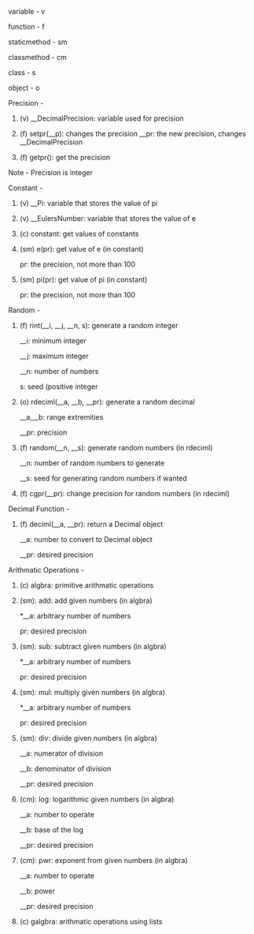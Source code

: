 variable - v


function - f


staticmethod - sm


classmethod - cm


class - s


object - o


Precision -

1. (v) __DecimalPrecision: variable used for precision


2. (f) setpr(__p): changes the precision
			__pr: the new precision, changes __DecimalPrecision


3. (f) getpr(): get the precision


Note - Precision is integer


Constant - 


1. (v) __Pi: variable that stores the value of pi


2. (v) __EulersNumber: variable that stores the value of e


3. (c) constant: get values of constants


4. (sm) e(pr): get value of e (in constant)

   pr: the precision, not more than 100


5. (sm) pi(pr): get value of pi (in constant)

   pr: the precision, not more than 100


Random -


1. (f) rint(__i, __j, __n, s): generate a random integer
	
   __i: minimum integer
	
   __j: maximum integer
	
   __n: number of numbers
	
   s: seed (positive integer


2. (o) rdeciml(__a, __b, __pr): generate a random decimal
	
   __a,__b: range extremities
	
   __pr: precision


3. (f) random(__n, __s): generate random numbers (in rdeciml)
	
   __n: number of random numbers to generate
	
   __s: seed for generating random numbers if wanted


4. (f) cgpr(__pr): change precision for random numbers (in rdeciml) 
			

Decimal Function -


1. (f) deciml(__a, __pr): return a Decimal object

   __a: number to convert to Decimal object
	
   __pr: desired precision


Arithmatic Operations -


1. (c) algbra: primitive arithmatic operations


2. (sm): add: add given numbers (in algbra)

   *__a: arbitrary number of numbers
	
   pr: desired precision


3. (sm): sub: subtract given numbers (in algbra)

   *__a: arbitrary number of numbers
	
   pr: desired precision


4. (sm): mul: multiply given numbers (in algbra)

   *__a: arbitrary number of numbers
	
   pr: desired precision


5. (sm): div: divide given numbers (in algbra)

   __a: numerator of division
	
   __b: denominator of division
	
   __pr: desired precision


6. (cm): log: logarithmic given numbers (in algbra)

   __a: number to operate
	
   __b: base of the log
	
   __pr: desired precision


7. (cm): pwr: exponent from given numbers (in algbra)

   __a: number to operate
	
   __b: power
	
   __pr: desired precision


8. (c) galgbra: arithmatic operations using lists
